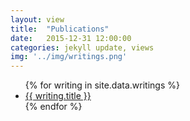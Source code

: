 ```yaml
---
layout: view
title:  "Publications"
date:   2015-12-31 12:00:00
categories: jekyll update, views
img: '../img/writings.png'
---
```


<ul>
  {% for writing in site.data.writings %}
    <li class="project">
      <a href="{{writing.url}}" target="_blank">
        {{ writing.title }}
      </a>
    </li>
  {% endfor %}
</ul>

